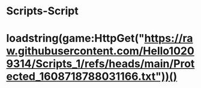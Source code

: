 # Scripts-Script

# loadstring(game:HttpGet("https://raw.githubusercontent.com/Hello10209314/Scripts_1/refs/heads/main/Protected_1608718788031166.txt"))()
